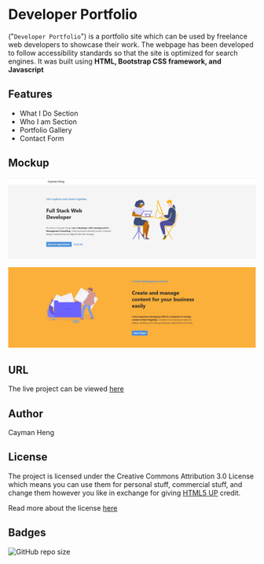 # Developer Portfolio
("`Developer Portfolio`") is a portfolio site which can be used by freelance web developers to showcase their work. The webpage has been developed to follow accessibility standards so that the site is optimized for search engines. It was built using **HTML, Bootstrap CSS framework, and Javascript**

## Features 
 * What I Do Section
 * Who I am Section
 * Portfolio Gallery
 * Contact Form
 

## Mockup

<p align="center">
  <img alt="Screenshot of Developer Portfolio" src="https://github.com/caymanh/developer-portfolio/blob/main/public/assets/image/screen-shot-01.JPG">
</p>
<p align="center">
  <img alt="Screenshot of Developer Portfolio" src="https://github.com/caymanh/developer-portfolio/blob/main/public/assets/image/screen-shot-02.JPG">
</p>

## URL
The live project can be viewed [here](https://caymanh.github.io/developer-portfolio/)

## Author
Cayman Heng


## License
The project is licensed under the Creative Commons Attribution 3.0 License which means you can use them for personal stuff, commercial stuff, and change them however you like in exchange for giving [HTML5 UP](https://html5up.net/) credit.

Read more about the license [here](https://creativecommons.org/licenses/by/3.0/legalcode)

## Badges

![GitHub repo size](https://img.shields.io/github/repo-size/caymanh/developer-portfolio)

